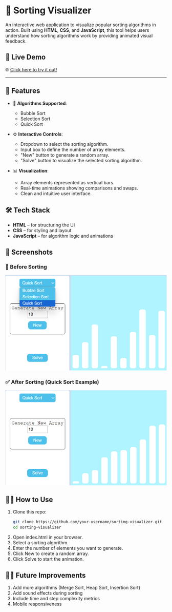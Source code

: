 # 🔢 Sorting Visualizer

An interactive web application to visualize popular sorting algorithms in action. Built using **HTML**, **CSS**, and **JavaScript**, this tool helps users understand how sorting algorithms work by providing animated visual feedback.

## 🔗 Live Demo

🌐 [Click here to try it out!](https://priya-sharma06.github.io/Sorting-visualizer/)

---

## 🚀 Features

- 🧠 **Algorithms Supported**:
  - Bubble Sort
  - Selection Sort
  - Quick Sort

- ⚙️ **Interactive Controls**:
  - Dropdown to select the sorting algorithm.
  - Input box to define the number of array elements.
  - "New" button to generate a random array.
  - "Solve" button to visualize the selected sorting algorithm.

- 📊 **Visualization**:
  - Array elements represented as vertical bars.
  - Real-time animations showing comparisons and swaps.
  - Clean and intuitive user interface.

## 🛠️ Tech Stack

- **HTML** – for structuring the UI
- **CSS** – for styling and layout
- **JavaScript** – for algorithm logic and animations

## 📸 Screenshots

### 🎥 Before Sorting
![Before Sorting](assets/before-sorting.png)

### ✅ After Sorting (Quick Sort Example)
![After Sorting](assets/after-sorting.png)

## 🧑‍💻 How to Use

1. Clone this repo:
   ```bash
   git clone https://github.com/your-username/sorting-visualizer.git
   cd sorting-visualizer
2. Open index.html in your browser.
3. Select a sorting algorithm.
4. Enter the number of elements you want to generate.
5. Click New to create a random array.
6. Click Solve to start the animation.

## 🧑‍💻 Future Improvements
1. Add more algorithms (Merge Sort, Heap Sort, Insertion Sort)
2. Add sound effects during sorting
3. Include time and step complexity metrics
4. Mobile responsiveness

